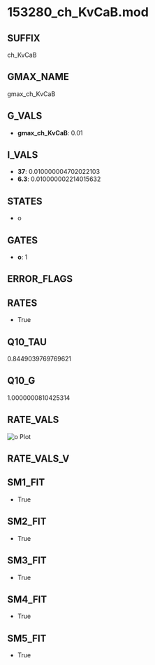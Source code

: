 # 153280_ch_KvCaB.mod

## SUFFIX

ch_KvCaB

## GMAX_NAME

gmax_ch_KvCaB

## G_VALS

- **gmax_ch_KvCaB**: 0.01

## I_VALS

- **37**: 0.010000004702022103
- **6.3**: 0.010000002214015632

## STATES

- o

## GATES

- **o**: 1

## ERROR_FLAGS


## RATES

- True

## Q10_TAU

0.8449039769769621

## Q10_G

1.0000000810425314

## RATE_VALS

![o Plot](/Users/pbozelos/Dropbox/icg-Chai-Panos/supermodels/output_markdown_files/KCa/153280_ch_KvCaB.mod/images/o.png)

## RATE_VALS_V

## SM1_FIT

- True

## SM2_FIT

- True

## SM3_FIT

- True

## SM4_FIT

- True

## SM5_FIT

- True

